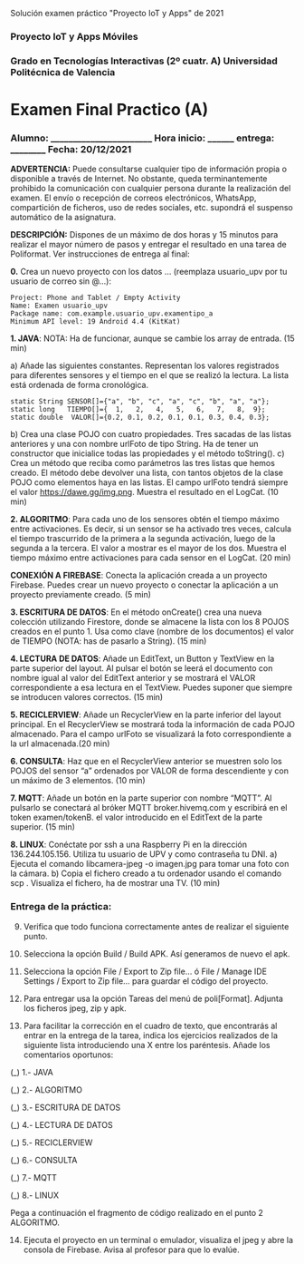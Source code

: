 Solución examen práctico "Proyecto IoT y Apps" de 2021

### Proyecto IoT y Apps Móviles

### Grado en Tecnologías Interactivas (2º cuatr. A)  Universidad Politécnica de Valencia

# Examen Final Practico (A)

### Alumno: _______________________ Hora inicio: ______ entrega: ________   Fecha: 20/12/2021

**ADVERTENCIA:** Puede consultarse cualquier tipo de información propia o disponible a través de Internet. No obstante, queda terminantemente prohibido la comunicación con cualquier persona durante la realización del examen. El envío o recepción de correos electrónicos, WhatsApp, compartición de ficheros, uso de redes sociales, etc. supondrá el suspenso automático de la asignatura.

**DESCRIPCIÓN:** Dispones de un máximo de dos horas y 15 minutos para realizar el mayor número de pasos y entregar el resultado en una tarea de Poliformat. Ver instrucciones de entrega al final: 

**0.**	Crea un nuevo proyecto con los datos … (reemplaza usuario_upv por tu usuario de correo sin @...): 

```
Project: Phone and Tablet / Empty Activity
Name: Examen usuario_upv
Package name: com.example.usuario_upv.examentipo_a
Minimum API level: 19 Android 4.4 (KitKat)
```

**1. JAVA**: NOTA: Ha de funcionar, aunque se cambie los array de entrada. (15 min)

a) Añade las siguientes constantes. Representan los valores registrados para diferentes sensores y el tiempo en el que se realizó la lectura. La lista está ordenada de forma cronológica.
```
static String SENSOR[]={"a", "b", "c", "a", "c", "b", "a", "a"};
static long   TIEMPO[]={  1,   2,   4,   5,   6,   7,   8,  9};
static double  VALOR[]={0.2, 0.1, 0.2, 0.1, 0.1, 0.3, 0.4, 0.3};
```
b) Crea una clase POJO con cuatro propiedades. Tres sacadas de las listas anteriores y una con nombre urlFoto de tipo String. Ha de tener un constructor que inicialice todas las propiedades y el método toString(). 
c) Crea un método que reciba como parámetros las tres listas que hemos creado. El método debe devolver una lista, con tantos objetos de la clase POJO como elementos haya en las listas. El campo urlFoto tendrá siempre el valor https://dawe.gg/img.png. Muestra el resultado en el LogCat. (10 min)

**2. ALGORITMO**: Para cada uno de los sensores obtén el tiempo máximo entre activaciones. Es decir, si un sensor se ha activado tres veces, calcula el tiempo trascurrido de la primera a la segunda activación, luego de la segunda a la tercera. El valor a mostrar es el mayor de los dos. Muestra el tiempo máximo entre activaciones para cada sensor en el LogCat. (20 min)

**CONEXIÓN A FIREBASE**: Conecta la aplicación creada a un proyecto Firebase. Puedes crear un nuevo proyecto o conectar la aplicación a un proyecto previamente creado. (5 min)

**3. ESCRITURA DE DATOS**: En el método onCreate() crea una nueva colección utilizando Firestore, donde se almacene la lista con los 8 POJOS creados en el punto 1. Usa como clave (nombre de los documentos) el valor de TIEMPO (NOTA: has de pasarlo a String).  (15 min)

**4. LECTURA DE DATOS**: Añade un EditText, un Button y TextView en la parte superior del layout. Al pulsar el botón se leerá el documento con nombre igual al valor del EditText anterior y se mostrará el VALOR correspondiente a esa lectura en el TextView. Puedes suponer que siempre se introducen valores correctos. (15 min)

**5. RECICLERVIEW**: Añade un RecyclerView en la parte inferior del layout principal. En el RecyclerView se mostrará toda la información de cada POJO almacenado. Para el campo urlFoto se visualizará la foto correspondiente a la url almacenada.(20 min)

**6. CONSULTA**: Haz que en el RecyclerView anterior se muestren solo los POJOS del sensor “a” ordenados por VALOR de forma descendiente y con un máximo de 3 elementos. (10 min)

**7. MQTT**: Añade un botón en la parte superior con nombre “MQTT”. Al pulsarlo se conectará al bróker MQTT broker.hivemq.com y escribirá en el token examen/tokenB. el valor introducido en el EditText de la parte superior.  (15 min)

**8. LINUX**: Conéctate por ssh a una Raspberry Pi en la dirección 136.244.105.156. Utiliza tu usuario de UPV y como contraseña tu DNI.
a) Ejecuta el comando libcamera-jpeg -o imagen.jpg para tomar una foto con la cámara.
b) Copia el fichero creado a tu ordenador usando el comando scp <origen> <destino>. Visualiza el fichero, ha de mostrar una TV. (10 min)  

### Entrega de la práctica:

9.	Verifica que todo funciona correctamente antes de realizar el siguiente punto.

10.	Selecciona la opción Build / Build APK. Así generamos de nuevo el apk. 

11.	Selecciona la opción File / Export to Zip file...  ó File / Manage IDE Settings / Export to Zip file… para guardar el código del proyecto. 

12.	Para entregar usa la opción Tareas del menú de poli[Format]. Adjunta los ficheros jpeg, zip y apk.

13.	Para facilitar la corrección en el cuadro de texto, que encontrarás al entrar en la entrega de la tarea, indica los ejercicios realizados de la siguiente lista introduciendo una X entre los paréntesis. Añade los comentarios oportunos:

(_) 1.- JAVA 

(_)	2.- ALGORITMO

(_)	3.- ESCRITURA DE DATOS

(_)	4.- LECTURA DE DATOS

(_) 5.- RECICLERVIEW

(_) 6.- CONSULTA

(_) 7.- MQTT

(_) 8.- LINUX

Pega a continuación el fragmento de código realizado en el punto 2 ALGORITMO.

14.	Ejecuta el proyecto en un terminal o emulador, visualiza el jpeg y abre la consola de Firebase. Avisa al profesor para que lo evalúe.
